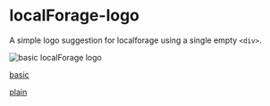 localForage-logo
================

A simple logo suggestion for localforage using a single empty `<div>`.

![basic localForage logo](https://github.com/localForage/localForage-logo/blob/master/logo.png?raw=true)

[basic](https://htmlpreview.github.io/?https://github.com/localForage/localForage-logo/blob/master/logo.html)

[plain](https://htmlpreview.github.io/?https://github.com/localForage/localForage-logo/blob/master/logo-plain.html)
